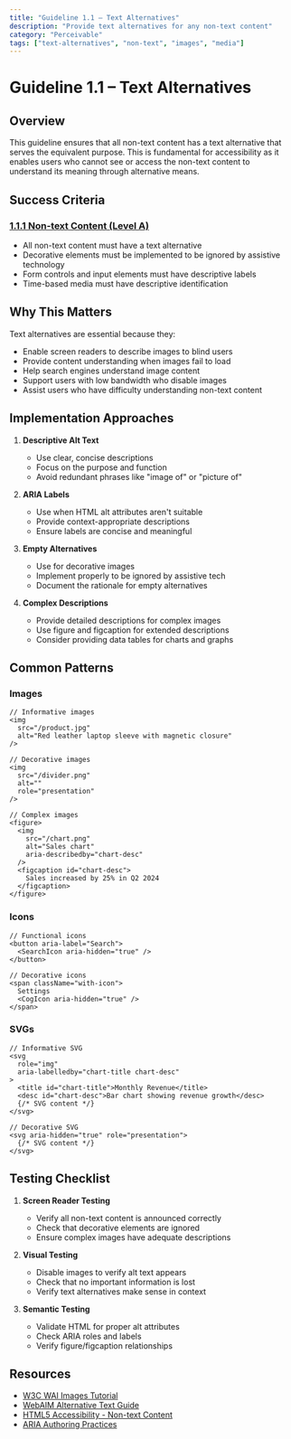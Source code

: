 ```yaml
---
title: "Guideline 1.1 – Text Alternatives"
description: "Provide text alternatives for any non-text content"
category: "Perceivable"
tags: ["text-alternatives", "non-text", "images", "media"]
---
```


# Guideline 1.1 – Text Alternatives

## Overview

This guideline ensures that all non-text content has a text alternative that serves the equivalent purpose. This is fundamental for accessibility as it enables users who cannot see or access the non-text content to understand its meaning through alternative means.

## Success Criteria

### [1.1.1 Non-text Content (Level A)](./1.1.1-non-text-content.md)

- All non-text content must have a text alternative
- Decorative elements must be implemented to be ignored by assistive technology
- Form controls and input elements must have descriptive labels
- Time-based media must have descriptive identification

## Why This Matters

Text alternatives are essential because they:

- Enable screen readers to describe images to blind users
- Provide content understanding when images fail to load
- Help search engines understand image content
- Support users with low bandwidth who disable images
- Assist users who have difficulty understanding non-text content

## Implementation Approaches

1. **Descriptive Alt Text**

   - Use clear, concise descriptions
   - Focus on the purpose and function
   - Avoid redundant phrases like "image of" or "picture of"

2. **ARIA Labels**

   - Use when HTML alt attributes aren't suitable
   - Provide context-appropriate descriptions
   - Ensure labels are concise and meaningful

3. **Empty Alternatives**

   - Use for decorative images
   - Implement properly to be ignored by assistive tech
   - Document the rationale for empty alternatives

4. **Complex Descriptions**
   - Provide detailed descriptions for complex images
   - Use figure and figcaption for extended descriptions
   - Consider providing data tables for charts and graphs

## Common Patterns

### Images

```tsx
// Informative images
<img
  src="/product.jpg"
  alt="Red leather laptop sleeve with magnetic closure"
/>

// Decorative images
<img
  src="/divider.png"
  alt=""
  role="presentation"
/>

// Complex images
<figure>
  <img
    src="/chart.png"
    alt="Sales chart"
    aria-describedby="chart-desc"
  />
  <figcaption id="chart-desc">
    Sales increased by 25% in Q2 2024
  </figcaption>
</figure>
```

### Icons

```tsx
// Functional icons
<button aria-label="Search">
  <SearchIcon aria-hidden="true" />
</button>

// Decorative icons
<span className="with-icon">
  Settings
  <CogIcon aria-hidden="true" />
</span>
```

### SVGs

```tsx
// Informative SVG
<svg
  role="img"
  aria-labelledby="chart-title chart-desc"
>
  <title id="chart-title">Monthly Revenue</title>
  <desc id="chart-desc">Bar chart showing revenue growth</desc>
  {/* SVG content */}
</svg>

// Decorative SVG
<svg aria-hidden="true" role="presentation">
  {/* SVG content */}
</svg>
```

## Testing Checklist

1. **Screen Reader Testing**

   - Verify all non-text content is announced correctly
   - Check that decorative elements are ignored
   - Ensure complex images have adequate descriptions

2. **Visual Testing**

   - Disable images to verify alt text appears
   - Check that no important information is lost
   - Verify text alternatives make sense in context

3. **Semantic Testing**
   - Validate HTML for proper alt attributes
   - Check ARIA roles and labels
   - Verify figure/figcaption relationships

## Resources

- [W3C WAI Images Tutorial](https://www.w3.org/WAI/tutorials/images/)
- [WebAIM Alternative Text Guide](https://webaim.org/techniques/alttext/)
- [HTML5 Accessibility - Non-text Content](https://www.w3.org/WAI/WCAG21/Understanding/non-text-content.html)
- [ARIA Authoring Practices](https://www.w3.org/WAI/ARIA/apg/)
